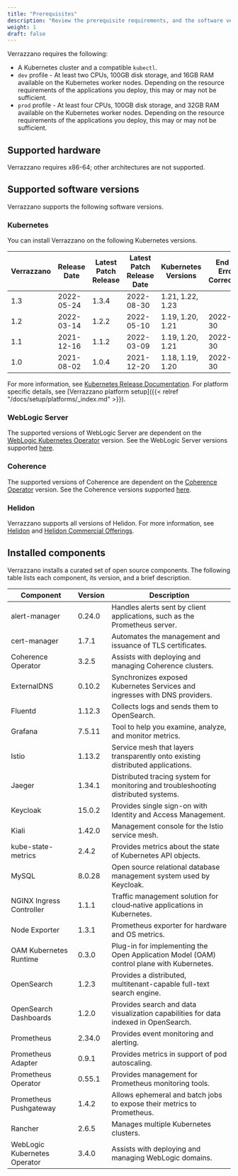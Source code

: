 ```yaml
---
title: "Prerequisites"
description: "Review the prerequisite requirements, and the software versions installed and supported by Verrazzano"
weight: 1
draft: false
---
```



Verrazzano requires the following:
- A Kubernetes cluster and a compatible `kubectl`.
- `dev` profile - At least two CPUs, 100GB disk storage, and 16GB RAM available on the Kubernetes worker nodes. Depending on the resource requirements of the applications you deploy, this may or may not be sufficient.
- `prod` profile - At least four CPUs, 100GB disk storage, and 32GB RAM available on the Kubernetes worker nodes.  Depending on the resource requirements of the applications you deploy, this may or may not be sufficient.

## Supported hardware
Verrazzano requires x86-64; other architectures are not supported.

## Supported software versions
Verrazzano supports the following software versions.

### Kubernetes
You can install Verrazzano on the following Kubernetes versions.

| Verrazzano | Release Date | Latest Patch Release | Latest Patch Release Date | Kubernetes Versions | End of Error Correction |
|------------|--------------|----------------------|---------------------------|---------------------|-------------------------|
| 1.3        | 2022-05-24   | 1.3.4                | 2022-08-30                | 1.21, 1.22, 1.23    |
| 1.2        | 2022-03-14   | 1.2.2                | 2022-05-10                | 1.19, 1.20, 1.21    | 2022-11-30
| 1.1        | 2021-12-16   | 1.1.2                | 2022-03-09                | 1.19, 1.20, 1.21    | 2022-09-30
| 1.0        | 2021-08-02   | 1.0.4                | 2021-12-20                | 1.18, 1.19, 1.20    | 2022-06-30




For more information, see [Kubernetes Release Documentation](https://kubernetes.io/releases/).
For platform specific details, see [Verrazzano platform setup]({{< relref "/docs/setup/platforms/_index.md" >}}).

### WebLogic Server
The supported versions of WebLogic Server are dependent on the [WebLogic Kubernetes Operator](https://oracle.github.io/weblogic-kubernetes-operator/) version.
See the WebLogic Server versions supported [here](https://oracle.github.io/weblogic-kubernetes-operator/userguide/prerequisites/introduction/).


### Coherence
The supported versions of Coherence are dependent on the [Coherence Operator](https://oracle.github.io/coherence-operator/docs/latest/#/about/01_overview) version.
See the Coherence versions supported [here](https://oracle.github.io/coherence-operator/docs/latest/#/docs/installation/01_installation).

### Helidon
Verrazzano supports all versions of Helidon.  For more information, see [Helidon](https://helidon.io) and
 [Helidon Commercial Offerings](https://support.oracle.com/knowledge/Middleware/2645279_1.html).

## Installed components
Verrazzano installs a curated set of open source components.  The following table lists each
component, its version, and a brief description.

| Component                    | Version | Description                                                                          |
|------------------------------|---------|--------------------------------------------------------------------------------------|
| alert-manager                | 0.24.0  | Handles alerts sent by client applications, such as the Prometheus server.            |
| cert-manager                 | 1.7.1   | Automates the management and issuance of TLS certificates.                           |
| Coherence Operator           | 3.2.5   | Assists with deploying and managing Coherence clusters.                              |
| ExternalDNS                  | 0.10.2  | Synchronizes exposed Kubernetes Services and ingresses with DNS providers.           |
| Fluentd                      | 1.12.3  | Collects logs and sends them to OpenSearch.                                          |
| Grafana                      | 7.5.11  | Tool to help you examine, analyze, and monitor metrics.                                |
| Istio                        | 1.13.2  | Service mesh that layers transparently onto existing distributed applications.       |
| Jaeger                       | 1.34.1  | Distributed tracing system for monitoring and troubleshooting distributed systems.   |
| Keycloak                     | 15.0.2  | Provides single sign-on with Identity and Access Management.                         |
| Kiali                        | 1.42.0  | Management console for the Istio service mesh.                                       |
| kube-state-metrics           | 2.4.2   | Provides metrics about the state of Kubernetes API objects.                          |
| MySQL                        | 8.0.28  | Open source relational database management system used by Keycloak.                  |
| NGINX Ingress Controller     | 1.1.1   | Traffic management solution for cloud‑native applications in Kubernetes.             |
| Node Exporter                | 1.3.1   | Prometheus exporter for hardware and OS metrics.                                     |
| OAM Kubernetes Runtime       | 0.3.0   | Plug-in for implementing the Open Application Model (OAM) control plane with Kubernetes. |
| OpenSearch                   | 1.2.3   | Provides a distributed, multitenant-capable full-text search engine.                 |
| OpenSearch Dashboards        | 1.2.0   | Provides search and data visualization capabilities for data indexed in OpenSearch.  |
| Prometheus                   | 2.34.0  | Provides event monitoring and alerting.                                              |
| Prometheus Adapter           | 0.9.1   | Provides metrics in support of pod autoscaling.                                      |
| Prometheus Operator          | 0.55.1  | Provides management for Prometheus monitoring tools.                                 |
| Prometheus Pushgateway       | 1.4.2   | Allows ephemeral and batch jobs to expose their metrics to Prometheus.               |
| Rancher                      | 2.6.5   | Manages multiple Kubernetes clusters.                                                |
| WebLogic Kubernetes Operator | 3.4.0   | Assists with deploying and managing WebLogic domains.                                |
